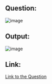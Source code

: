 ## Question:
![image](https://github.com/user-attachments/assets/b582b7f5-676a-4550-a75a-7a33176cfbb9)

## Output:
![image](https://github.com/user-attachments/assets/3afec0b5-f042-4cf6-94b3-8013717e340a)

## Link:
[Link to the Question](https://www.hackerrank.com/challenges/weather-observation-station-11/problem?isFullScreen=true)
